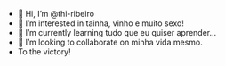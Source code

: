- 👋 Hi, I’m @thi-ribeiro
- 👀 I’m interested in tainha, vinho e muito sexo!
- 🌱 I’m currently learning tudo que eu quiser aprender...
- 💞️ I’m looking to collaborate on minha vida mesmo.
- To the victory!

<!---
thi-ribeiro/thi-ribeiro is a ✨ special ✨ repository because its `README.md` (this file) appears on your GitHub profile.
You can click the Preview link to take a look at your changes.
--->

